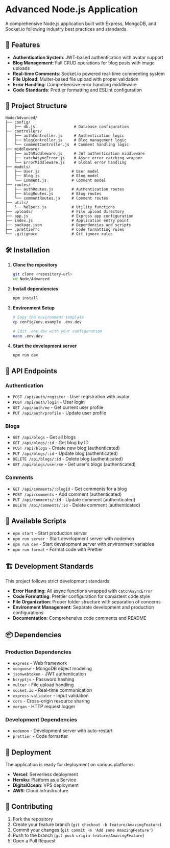 # Advanced Node.js Application

A comprehensive Node.js application built with Express, MongoDB, and Socket.io following industry best practices and standards.

## 🚀 Features

- **Authentication System**: JWT-based authentication with avatar support
- **Blog Management**: Full CRUD operations for blog posts with image uploads
- **Real-time Comments**: Socket.io powered real-time commenting system
- **File Upload**: Multer-based file upload with proper validation
- **Error Handling**: Comprehensive error handling middleware
- **Code Standards**: Prettier formatting and ESLint configuration

## 📁 Project Structure

```
Node/Advanced/
├── config/
│   ├── db.js                 # Database configuration
├── controllers/
│   ├── authController.js     # Authentication logic
│   ├── blogController.js     # Blog management logic
│   └── commentController.js  # Comment handling logic
├── middleware/
│   ├── authMiddleware.js     # JWT authentication middleware
│   ├── catchAsyncError.js    # Async error catching wrapper
│   └── ErrorMiddleware.js    # Global error handling
├── models/
│   ├── User.js              # User model
│   ├── Blog.js              # Blog model
│   └── Comment.js           # Comment model
├── routes/
│   ├── authRoutes.js        # Authentication routes
│   ├── blogRoutes.js        # Blog routes
│   └── commentRoutes.js     # Comment routes
├── utils/
│   └── helpers.js           # Utility functions
├── uploads/                 # File upload directory
├── app.js                   # Express app configuration
├── index.js                 # Application entry point
├── package.json             # Dependencies and scripts
├── .prettierrc              # Code formatting rules
└── .gitignore               # Git ignore rules
```

## 🛠️ Installation

1. **Clone the repository**
   ```bash
   git clone <repository-url>
   cd Node/Advanced
   ```

2. **Install dependencies**
   ```bash
   npm install
   ```

3. **Environment Setup**
   ```bash
   # Copy the environment template
   cp config/env.example .env.dev
   
   # Edit .env.dev with your configuration
   nano .env.dev
   ```

4. **Start the development server**
   ```bash
   npm run dev
   ```



## 🎯 API Endpoints

### Authentication
- `POST /api/auth/register` - User registration with avatar
- `POST /api/auth/login` - User login
- `GET /api/auth/me` - Get current user profile
- `PUT /api/auth/profile` - Update user profile

### Blogs
- `GET /api/blogs` - Get all blogs
- `GET /api/blogs/:id` - Get blog by ID
- `POST /api/blogs` - Create new blog (authenticated)
- `PUT /api/blogs/:id` - Update blog (authenticated)
- `DELETE /api/blogs/:id` - Delete blog (authenticated)
- `GET /api/blogs/user/me` - Get user's blogs (authenticated)

### Comments
- `GET /api/comments/:blogId` - Get comments for a blog
- `POST /api/comments` - Add comment (authenticated)
- `PUT /api/comments/:id` - Update comment (authenticated)
- `DELETE /api/comments/:id` - Delete comment (authenticated)

## 🔧 Available Scripts

- `npm start` - Start production server
- `npm run server` - Start development server with nodemon
- `npm run dev` - Start development server with environment variables
- `npm run format` - Format code with Prettier

## 🏗️ Development Standards

This project follows strict development standards:

- **Error Handling**: All async functions wrapped with `catchAsyncError`
- **Code Formatting**: Prettier configuration for consistent code style
- **File Organization**: Proper folder structure with separation of concerns
- **Environment Management**: Separate development and production configurations
- **Documentation**: Comprehensive code comments and README

## 📦 Dependencies

### Production Dependencies
- `express` - Web framework
- `mongoose` - MongoDB object modeling
- `jsonwebtoken` - JWT authentication
- `bcryptjs` - Password hashing
- `multer` - File upload handling
- `socket.io` - Real-time communication
- `express-validator` - Input validation
- `cors` - Cross-origin resource sharing
- `morgan` - HTTP request logger

### Development Dependencies
- `nodemon` - Development server with auto-restart
- `prettier` - Code formatter

## 🚀 Deployment

The application is ready for deployment on various platforms:

- **Vercel**: Serverless deployment
- **Heroku**: Platform as a Service
- **DigitalOcean**: VPS deployment
- **AWS**: Cloud infrastructure

## 🤝 Contributing

1. Fork the repository
2. Create your feature branch (`git checkout -b feature/AmazingFeature`)
3. Commit your changes (`git commit -m 'Add some AmazingFeature'`)
4. Push to the branch (`git push origin feature/AmazingFeature`)
5. Open a Pull Request
